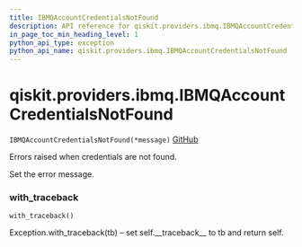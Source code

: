 ```yaml
---
title: IBMQAccountCredentialsNotFound
description: API reference for qiskit.providers.ibmq.IBMQAccountCredentialsNotFound
in_page_toc_min_heading_level: 1
python_api_type: exception
python_api_name: qiskit.providers.ibmq.IBMQAccountCredentialsNotFound
---
```


# qiskit.providers.ibmq.IBMQAccountCredentialsNotFound

<span id="qiskit.providers.ibmq.IBMQAccountCredentialsNotFound" />

`IBMQAccountCredentialsNotFound(*message)` [GitHub](https://github.com/qiskit/qiskit-ibmq-provider/tree/stable/0.14/qiskit/providers/ibmq/exceptions.py "view source code")

Errors raised when credentials are not found.

Set the error message.

### with\_traceback

<span id="qiskit.providers.ibmq.IBMQAccountCredentialsNotFound.with_traceback" />

`with_traceback()`

Exception.with\_traceback(tb) – set self.\_\_traceback\_\_ to tb and return self.

